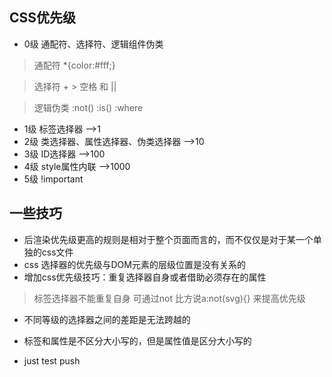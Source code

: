 <!-- tree -I node_modules > tree.text -->
## CSS优先级
* 0级 通配符、选择符、逻辑组件伪类
> 通配符 *{color:#fff;}

> 选择符 + >  空格 和 ||

> 逻辑伪类 :not() :is() :where
* 1级  标签选择器   -->1
* 2级 类选择器、属性选择器、伪类选择器  -->10
* 3级 ID选择器   -->100
* 4级 style属性内联 -->1000
* 5级 !important


## 一些技巧
* 后渲染优先级更高的规则是相对于整个页面而言的，而不仅仅是对于某一个单独的css文件
* css 选择器的优先级与DOM元素的层级位置是没有关系的
* 增加css优先级技巧：重复选择器自身或者借助必须存在的属性
> 标签选择器不能重复自身  可通过not 比方说a:not(svg){} 来提高优先级
* 不同等级的选择器之间的差距是无法跨越的
* 标签和属性是不区分大小写的，但是属性值是区分大小写的

* just test push



